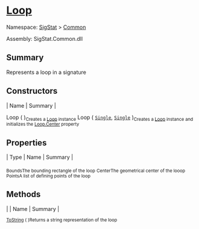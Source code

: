 # [Loop](./Loop.md)

Namespace: [SigStat]() > [Common](./README.md)

Assembly: SigStat.Common.dll

## Summary
Represents a loop in a signature

## Constructors

| Name | Summary | 

Loop (  )<sub>Creates a [Loop](https://github.com/hargitomi97/sigstat/blob/master/docs/md/SigStat/Common/Loop.md) instance</sub>
Loop ( [`Single`](https://docs.microsoft.com/en-us/dotnet/api/System.Single), [`Single`](https://docs.microsoft.com/en-us/dotnet/api/System.Single) )<sub>Creates a [Loop](https://github.com/hargitomi97/sigstat/blob/master/docs/md/SigStat/Common/Loop.md) instance and initializes the [Loop.Center](https://github.com/hargitomi97/sigstat/blob/master/docs/md/SigStat/Common/Loop.md) property</sub>


## Properties

| Type | Name | Summary | 

<sub>Bounds</sub><sub>The bounding rectangle of the loop</sub>
<sub>Center</sub><sub>The geometrical center of the looop</sub>
<sub>Points</sub><sub>A list of defining points of the loop</sub>


## Methods

|  | Name | Summary | 

<sub>[ToString](./Methods/Loop-100663342.md) (  )</sub><sub>Returns a string representation of the loop</sub>


